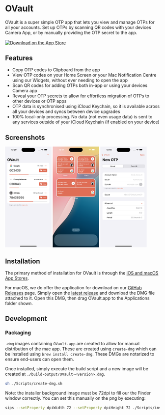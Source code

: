 # OVault

OVault is a super simple OTP app that lets you view and manage OTPs for all your accounts. Set up OTPs by scanning QR codes with your devices Camera App, or by manually providing the OTP secret to the app.

<a href="https://apps.apple.com/us/app/ovault/id6736616639?itscg=30200&itsct=apps_box_badge&mttnsubad=6736616639" style="display: inline-block;">
      <img src="https://toolbox.marketingtools.apple.com/api/v2/badges/download-on-the-app-store/black/en-us?releaseDate=1728864000" alt="Download on the App Store" style="width: 120px; height: 42px; vertical-align: middle; object-fit: contain;" />
</a>

## Features

- Copy OTP codes to Clipboard from the app
- View OTP codes on your Home Screen or your Mac Notification Centre using our Widgets, without ever needing to open the app
- Scan QR codes for adding OTPs both in-app or using your devices Camera app
- Reveal your OTP secrets to allow for effortless migration of OTPs to other devices or OTP apps
- OTP data is synchronised using iCloud Keychain, so it is available across all your devices and syncs between device upgrades
- 100% local-only processing. No data (not even usage data) is sent to any services outside of your iCloud Keychain (if enabled on your device)

## Screenshots

<p float="left">
  <img alt="iOS Main Screen" src="Docs/Screenshots/ios-main-screen.png" width="30%" />

  <img alt="iOS Widgets" src="Docs/Screenshots/ios-widgets.png" width="30%" />

  <img alt="iOS Add OTP" src="Docs/Screenshots/ios-add-otp.png" width="30%" />
</p>

## Installation

The primary method of installation for OVault is through the [iOS and macOS App Stores](https://apps.apple.com/us/app/ovault/id6736616639?itscg=30200&itsct=apps_box_badge&mttnsubad=6736616639).

For macOS, we do offer the application for download on our [GitHub Releases](https://github.com/JustAman62/ovault/releases/latest) page. Simply open the [latest release](https://github.com/JustAman62/ovault/releases/latest) and download the DMG file attached to it. Open this DMG, then drag OVault.app to the Applications folder shown.

## Development

### Packaging

`.dmg` images containing `OVault.app` are created to allow for manual distribution of the mac app. These are created using `create-dmg` which can be installed using `brew install create-dmg`. These DMGs are notarized to ensure end-users can open them.

Once installed, simply execute the build script and a new image will be created at `./build-output/OVault-<version>.dmg`.

```sh
sh ./Scripts/create-dmg.sh
```

Note: the installer background image must be 72dpi to fill our the Finder window correctly. You can set this manually on the png by executing:

```sh
sips --setProperty dpiWidth 72 --setProperty dpiHeight 72 ./Scripts/installer-background.png
```
